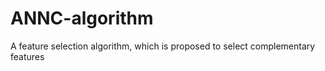 # ANNC-algorithm
A feature selection algorithm, which  is proposed to select complementary features
